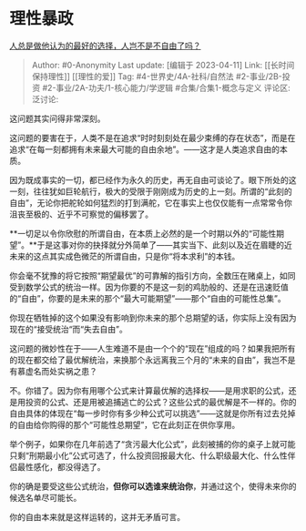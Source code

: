 # 理性暴政
[人总是做他认为的最好的选择，人岂不是不自由了吗？](https://www.zhihu.com/question/464970403/answer/1940167847)

> Author: #0-Anonymity
> Last update: [编辑于 2023-04-11]
> Link: [[长时间保持理性]] [[理性的爱]]
> Tag: #4-世界史/4A-社科/自然法 #2-事业/2B-投资 #2-事业/2A-功夫/1-核心能力/学逻辑 #合集/合集1-概念与定义
> 评论区:
> 泛讨论:

这问题其实问得非常深刻。

这问题的要害在于，人类不是在追求“时时刻刻处在最少束缚的存在状态”，而是在追求“在每一刻都拥有未来最大可能的自由余地”。——这才是人类追求自由的本质。

因为既成事实的一切，都已经作为永久的历史，再无自由可谈论了。眼下所处的这一刻，往往犹如巨轮航行，极大的受限于刚刚成为历史的上一刻。所谓的“此刻的自由”，无论你把舵轮如何猛烈的打到满舵，它在事实上也仅仅能有一点常常令你沮丧至极的、近乎不可察觉的偏移罢了。

**一切足以令你欣慰的所谓自由，在本质上必然的是一个时期以外的“可能性期望”。**于是这事对你的抉择就分外简单了——其实当下、此刻以及近在眉睫的近未来的这点其实成色微茫的所谓自由，只是你“将本求利”的本钱。

你会毫不犹豫的将它按照“期望最优”的可靠解的指引方向，全数压在赌桌上，如同受到数学公式的统治一样。因为你要的不是这一刻的鸡肋般的、还是在迅速贬值的“自由”，你要的是未来的那个“最大可能期望”——那个“自由的可能性总集”。

你现在牺牲掉的这个如果没有影响到你未来的那个总期望的话，你实际上没有因为现在的“接受统治“而“失去自由”。

这问题的微妙性在于——人生难道不是由一个个的“现在”组成的吗？如果我把所有的现在都交给了最优解统治，来换那个永远离我三个月的“未来的自由”，我岂不是有慕虚名而处实祸之患？

不。你错了。因为你有用哪个公式来计算最优解的选择权——是用求职的公式，还是用投资的公式、还是用被追捕逃亡的公式？这些公式的最优解是不一样的。你的自由具体的体现在“每一步时你有多少种公式可以挑选”——这就是你所有过去兑掉的自由给你购得的那个“可能性总期望”，它在此刻正在供你享用。

举个例子，如果你在几年前选了“贪污最大化公式”，此刻被捕的你的桌子上就可能只剩“刑期最小化”公式可选了，什么投资回报最大化、什么职级最大化、什么性伴侣最性感化，都没得选了。

你的确是要受这些公式统治，**但你可以选谁来统治你**，并通过这个，使得未来你的候选名单尽可能长。

你的自由本来就是这样运转的，这并无矛盾可言。

